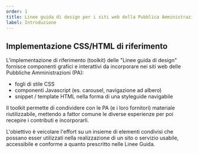 ```yaml
---
order: 1
title: Linee guida di design per i siti web della Pubblica Amministrazione
label: Introduzione
---
```


## Implementazione CSS/HTML di riferimento

L'implementazione di riferimento (toolkit) delle "Linee guida di design"
fornisce componenti grafici e interattivi da incorporare
nei siti web delle Pubbliche Amministrazioni (PA):

- fogli di stile CSS
- componenti Javascript (es. carousel, navigazione ad albero)
- snippet / template HTML nella forma di una styleguide navigabile

Il toolkit permette di condividere con le PA (e i loro fornitori)
materiale riutilizzabile, mettendo a fattor comune le diverse esperienze
per poi recepire i contributi e incorporarli.

L'obiettivo è veicolare l'effort su un insieme di elementi condivisi
che possano esser utilizzati nella realizzazione di un sito
o servizio usabile, accessibile e conforme a quanto prescritto nelle Linee Guida.
